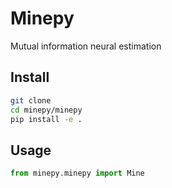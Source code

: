 # Minepy

Mutual information neural estimation


## Install

```bash
git clone 
cd minepy/minepy
pip install -e . 
```

## Usage

```py
from minepy.minepy import Mine
